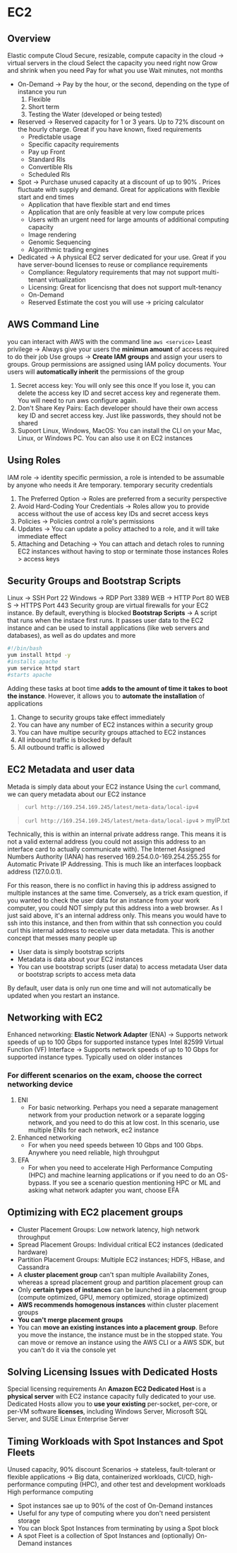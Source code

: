 # EC2 
## Overview
Elastic compute Cloud
Secure, resizable, compute capacity in the cloud -> virtual servers in the cloud
Select the capacity you need right now
Grow and shrink when you need
Pay for what you use
Wait minutes, not months

- On-Demand -> Pay by the hour, or the second, depending on the type of instance you run
	1. Flexible
	2. Short term
	3. Testing the Water (developed or being tested)
- Reserved -> Reserved capacity for 1 or 3 years. Up to 72% discount on the hourly charge. Great if you have known, fixed requirements
	- Predictable usage
	- Specific capacity requirements
	- Pay up Front
	- Standard RIs
	- Convertible RIs
	- Scheduled RIs
- Spot -> Purchase unused capacity at a discount of up to 90% . Prices fluctuate with supply and demand. Great for applications with flexible start and end times
	- Application that have flexible start and end times
	- Application that are only feasible at very low compute prices
	- Users with an urgent need for large amounts of additional computing capacity
	- Image rendering
	- Genomic Sequencing
	- Algorithmic trading engines
- Dedicated -> A physical EC2 server dedicated for your use. Great if you have server-bound licenses to reuse or compliance requirements
	- Compliance: Regulatory requirements that may not support multi-tenant virtualization
	- Licensing: Great for licencisng that does not support mult-tenancy 
	- On-Demand
	- Reserved
Estimate the cost you will use -> pricing calculator

## AWS Command Line
you can interact with AWS with the command line
`aws <service>`
Least privilege -> Always give your users the **minimun amount** of access required to do their job
Use groups -> **Create IAM groups** and assign your users to groups. Group permissions are assigned using IAM policy documents. Your users will **automatically inherit** the permissions of the group

1. Secret access key: You will only see this once If you lose it, you can delete the access key ID and secret access key and regenerate them. You will need to run aws configure again.
2. Don't Share Key Pairs: Each developer should have their own access key ID and secret access key. Just like passwords, they should not be shared
3. Supoort Linux, Windows, MacOS: You can install the CLI on your Mac, Linux, or Windows PC. You can also use it on EC2 instances

## Using Roles
IAM role -> identity specific permission, a role is intended to be assumable by anyone who needs it
Are temporary. temporary security credentials
1. The Preferred Option -> Roles are preferred from a security perspective
2. Avoid Hard-Coding Your Credentials -> Roles allow you to provide access without the use of access key IDs and secret access keys
3. Policies -> Policies control a role's permissions
4. Updates -> You can update a policy attached to a role, and it will take immediate effect
5. Attaching and Detaching -> You can attach and detach roles to running EC2 instances without having to stop or terminate those instances
Roles > access keys

## Security Groups and Bootstrap Scripts
Linux -> SSH Port 22
Windows -> RDP Port 3389
WEB -> HTTP Port 80
WEB S -> HTTPS Port 443
Security group are virtual firewalls for your EC2 instance. By default, everything is blocked
**Bootstrap Scripts** -> A script that runs when the instace first runs. It passes user data to the EC2 instance and can be used to install applications (like web servers and databases), as well as do updates and more
```bash
#!/bin/bash
yum install httpd -y
#installs apache
yum service httpd start
#starts apache
```
Adding these tasks at boot time **adds to the amount of time it takes to boot the instance**. However, it allows you to **automate the installation** of applications
1. Change to security groups take effect immediately
2. You can have any number of EC2 instances within a security group
3. You can have multipe security groups attached to EC2 instances
4. All inbound traffic is blocked by default 
5. All outbound traffic is allowed

## EC2 Metadata and user data
Metada is simply data about your EC2 instance
Using the `curl` command, we can query metadata about our EC2 instance
> `curl http://169.254.169.245/latest/meta-data/local-ipv4`

> `curl http://169.254.169.245/latest/meta-data/local-ipv4` > myIP.txt

Technically, this is within an internal private address range. This means it is not a valid external address (you could not assign this address to an interface card to actually communicate with). The Internet Assigned Numbers Authority (IANA) has reserved 169.254.0.0-169.254.255.255 for Automatic Private IP Addressing. This is much like an interfaces loopback address (127.0.0.1).

For this reason, there is no conflict in having this ip address assigned to multiple instances at the same time. Conversely, as a trick exam question, if you wanted to check the user data for an instance from your work computer, you could NOT simply put this address into a web browser. As I just said above, it's an internal address only. This means you would have to ssh into this instance, and then from within that ssh connection you could curl this internal address to receive user data metadata. This is another concept that messes many people up

- User data is simply bootstrap scripts
- Metadata is data about your EC2 instances
- You can use bootstrap scripts (user data) to access metadata
User data or bootstrap scripts to access meta data

By default, user data is only run one time and will not automatically be updated when you restart an instance.

## Networking with EC2
Enhanced networking:
**Elastic Network Adapter** (ENA) -> Supports network speeds of up to 100 Gbps for supported instance types
Intel 82599 Virtual Function (VF) Interface -> Supports network speeds of up to 10 Gbps for supported instance types. Typically used on older instances

### For different scenarios on the exam, choose the correct networking device
1. ENI
	- For basic networking. Perhaps you need a separate management network from your production network or a separate logging network, and you need to do this at low cost. In this scenario, use multiple ENIs for each network, ec2 instance
2. Enhanced networking
	- For when you need speeds between 10 Gbps and 100 Gbps. Anywhere you need reliable, high throuhgput
3. EFA
	- For when you need to accelerate High Performance Computing (HPC) and machine learning applications or if you need to do an OS-bypass. If you see a scenario question mentioning HPC or ML and asking what network adapter you want, choose EFA 

## Optimizing with EC2 placement groups
- Cluster Placement Groups: Low network latency, high network throughput
- Spread Placement Groups: Individual critical EC2 instances (dedicated hardware)
- Partition Placement Groups: Multiple EC2 instances; HDFS, HBase, and Cassandra
- A **cluster placement group** can't span multiple Availability Zones, whereas a spread placement group and partition placement group can
- Only **certain types of instances** can be launched iin a placement group (compute optimized, GPU, memory optimized, storage optimized)
- **AWS recommends homogenous instances** within cluster placement groups
- **You can't merge placement groups**
- You can **move an existing instances into a placement group**. Before you move the instance, the instance must be in the stopped state. You can move or remove an instance using the AWS CLI or a AWS SDK, but you can't do it via the console yet

## Solving Licensing Issues with Dedicated Hosts
Special licensing requirements
An **Amazon EC2 Dedicated Host** is a **physical server** with EC2 instance capacity fully dedicated to your use. Dedicated Hosts allow you to **use your existing** per-socket, per-core, or per-VM software **licenses**, including Windows Server, Microsoft SQL Server, and SUSE Linux Enterprise Server

## Timing Workloads with Spot Instances and Spot Fleets
Unused capacity, 90% discount 
Scenarios -> stateless, fault-tolerant or flexible applications -> Big data, containerized workloads, CI/CD, high-performance computing (HPC), and other test and development workloads
High performance computing
- Spot instances sae up to 90% of the cost of On-Demand instances
- Useful for any type of computing where you don't need persistent storage
- You can block Spot Instances from terminating by using a Spot block
- A spot Fleet is a collection of Spot Instances and (optionally) On-Demand instances
